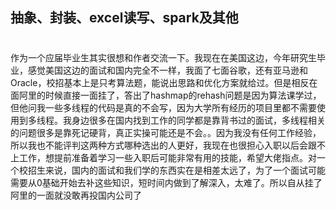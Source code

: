 ## 抽象、封装、excel读写、spark及其他


#
作为一个应届毕业生其实很想和作者交流一下。我现在在美国这边，今年研究生毕业，感觉美国这边的面试和国内完全不一样，我面了七面谷歌，还有亚马逊和Oracle，校招基本上是只考算法题，能说出思路和优化方案就给过。但是相反在面阿里的时候直接一面挂了，答出了hashmap的rehash问题是因为算法课学过，但他问我一些多线程的代码是真的不会写，因为大学所有经历的项目里都不需要使用到多线程。我身边很多在国内找到工作的同学都是靠背书过的面试，多线程相关的问题很多是靠死记硬背，真正实操可能还是不会。。因为我没有任何工作经验，所以我也不能评判这两种方式哪种选出的人更好，我现在也很担心入职以后会跟不上工作，想提前准备着学习一些入职后可能非常有用的技能，希望大佬指点。对一个校招生来说，国内的面试和我们学的东西实在是相差太远了，为了一个面试可能需要从0基础开始去补这些知识，短时间内做到了解深入，太难了。所以自从挂了阿里的一面就没敢再投国内公司了





